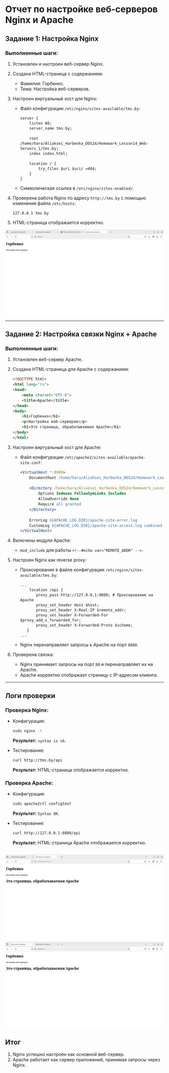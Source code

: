 
# Отчет по настройке веб-серверов Nginx и Apache

## Задание 1: Настройка Nginx

### Выполненные шаги:
1. Установлен и настроен веб-сервер Nginx.
2. Создана HTML-страница с содержанием:
   - Фамилия: Горбенко.
   - Тема: Настройка веб-серверов.
3. Настроен виртуальный хост для Nginx:
   - Файл конфигурации `/etc/nginx/sites-available/tms.by`:
     ```nginx
     server {
         listen 80;
         server_name tms.by;

         root /home/hara/Aliaksei_Harbenka_DOS24/Homework_Lesson14_Web-Servers_1/tms.by;
         index index.html;

         location / {
             try_files $uri $uri/ =404;
         }
     }
     ```
   - Символическая ссылка в `/etc/nginx/sites-enabled/`.

4. Проверена работа Nginx по адресу `http://tms.by` с помощью изменения файла `/etc/hosts`:
   ```plaintext
   127.0.0.1 tms.by
   ```

5. HTML-страница отображается корректно.

![alt text](images/1.png)


---

## Задание 2: Настройка связки Nginx + Apache

### Выполненные шаги:
1. Установлен веб-сервер Apache.
2. Создана HTML-страница для Apache с содержанием:
   ```html
   <!DOCTYPE html>
   <html lang="ru">
   <head>
       <meta charset="UTF-8">
       <title>Apache</title>
   </head>
   <body>
       <h1>Горбенко</h1>
       <p>Настройка веб-серверов</p>
       <h1>Это страница, обрабатываемая Apache</h1>
   </body>
   </html>
   ```

3. Настроен виртуальный хост для Apache:
   - Файл конфигурации `/etc/apache2/sites-available/apache-site.conf`:
     ```apache
     <VirtualHost *:8080>
         DocumentRoot /home/hara/Aliaksei_Harbenka_DOS24/Homework_Lesson14_Web-Servers_1/apache-site

         <Directory /home/hara/Aliaksei_Harbenka_DOS24/Homework_Lesson14_Web-Servers_1/apache-site>
             Options Indexes FollowSymLinks Includes
             AllowOverride None
             Require all granted
         </Directory>

         ErrorLog ${APACHE_LOG_DIR}/apache-site-error.log
         CustomLog ${APACHE_LOG_DIR}/apache-site-access.log combined
     </VirtualHost>
     ```

4. Включены модули Apache:
   - `mod_include` для работы `<!--#echo var="REMOTE_ADDR" -->`.

5. Настроен Nginx как reverse proxy:
   - Проксирование в файле конфигурации `/etc/nginx/sites-available/tms.by`:
     ```nginx
     ...
         location /api {
            proxy_pass http://127.0.0.1:8080; # Проксирование на Apache
            proxy_set_header Host $host;
            proxy_set_header X-Real-IP $remote_addr;
            proxy_set_header X-Forwarded-For $proxy_add_x_forwarded_for;
            proxy_set_header X-Forwarded-Proto $scheme;
        }
     ...
     
     ```

   - Nginx перенаправляет запросы к Apache на порт `8080`.

6. Проверена связка:
   - Nginx принимает запросы на порт `80` и перенаправляет их на Apache.
   - Apache корректно отображает страницу с IP-адресом клиента.

---

## Логи проверки

### Проверка Nginx:
- Конфигурация:
  ```bash
  sudo nginx -t
  ```
  **Результат:** `syntax is ok`.

- Тестирование:
  ```bash
  curl http://tms.by/api
  ```
  **Результат:** HTML-страница отображается корректно.

### Проверка Apache:
- Конфигурация:
  ```bash
  sudo apache2ctl configtest
  ```
  **Результат:** `Syntax OK`.

- Тестирование:
  ```bash
  curl http://127.0.0.1:8080/api
  ```
  **Результат:** HTML-страница Apache отображается корректно.

![alt text](images/2.png)
![alt text](images/3.png)
---

## Итог
1. Nginx успешно настроен как основной веб-сервер.
2. Apache работает как сервер приложений, принимая запросы через Nginx.

